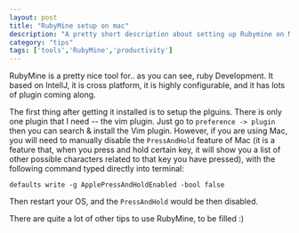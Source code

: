 ```yaml
---
layout: post
title: "RubyMine setup on mac"
description: "A pretty short description about setting up Rubymine on Mac"
category: "tips"
tags: ['tools','RubyMine','productivity']
---
```


RubyMine is a pretty nice tool for.. as you can see, ruby Development. It based
on IntellJ, it is cross platform, it is highly configurable, and it has lots of
plugin coming along.


The first thing after getting it installed is to setup the plguins. There is
only one plugin that I need -- the vim plugin. Just go to `preference -> plugin`
then you can search & install the Vim plugin. However, if you are using Mac, you
will need to manually disable the `PressAndHold` feature of Mac (it is a feature
that, when you press and hold certain key, it will show you a list of other
possible characters related to that key you have pressed), with the following
command typed directly into terminal:

    defaults write -g ApplePressAndHoldEnabled -bool false

Then restart your OS, and the `PressAndHold` would be then disabled.


There are quite a lot of other tips to use RubyMine, to be filled :)
